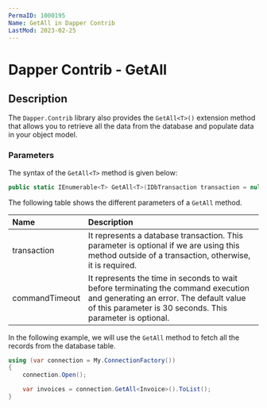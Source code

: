```yaml
---
PermaID: 1000195
Name: GetAll in Dapper Contrib
LastMod: 2023-02-25
---
```


# Dapper Contrib - GetAll

## Description

The `Dapper.Contrib` library also provides the `GetAll<T>()` extension method that allows you to retrieve all the data from the database and populate data in your object model.

### Parameters

The syntax of the `GetAll<T>` method is given below:

```csharp
public static IEnumerable<T> GetAll<T>(IDbTransaction transaction = null, int? commandTimeout = null)
```

The following table shows the different parameters of a `GetAll` method.

| Name | Description |
| :--- | :---------- |
| transaction    | It represents a database transaction. This parameter is optional if we are using this method outside of a transaction, otherwise, it is required. |
| commandTimeout | It represents the time in seconds to wait before terminating the command execution and generating an error. The default value of this parameter is 30 seconds. This parameter is optional. |

In the following example, we will use the `GetAll` method to fetch all the records from the database table.

```csharp
using (var connection = My.ConnectionFactory())
{
    connection.Open();

    var invoices = connection.GetAll<Invoice>().ToList();
}
```